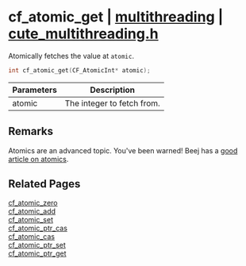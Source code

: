 # cf_atomic_get | [multithreading](https://github.com/RandyGaul/cute_framework/blob/master/docs/multithreading/README.md) | [cute_multithreading.h](https://github.com/RandyGaul/cute_framework/blob/master/include/cute_multithreading.h)

Atomically fetches the value at `atomic`.

```cpp
int cf_atomic_get(CF_AtomicInt* atomic);
```

Parameters | Description
--- | ---
atomic | The integer to fetch from.

## Remarks

Atomics are an advanced topic. You've been warned! Beej has a [good article on atomics](https://beej.us/guide/bgc/html/split/chapter-atomics.html).

## Related Pages

[cf_atomic_zero](https://github.com/RandyGaul/cute_framework/blob/master/docs/multithreading/cf_atomic_zero.md)  
[cf_atomic_add](https://github.com/RandyGaul/cute_framework/blob/master/docs/multithreading/cf_atomic_add.md)  
[cf_atomic_set](https://github.com/RandyGaul/cute_framework/blob/master/docs/multithreading/cf_atomic_set.md)  
[cf_atomic_ptr_cas](https://github.com/RandyGaul/cute_framework/blob/master/docs/multithreading/cf_atomic_ptr_cas.md)  
[cf_atomic_cas](https://github.com/RandyGaul/cute_framework/blob/master/docs/multithreading/cf_atomic_cas.md)  
[cf_atomic_ptr_set](https://github.com/RandyGaul/cute_framework/blob/master/docs/multithreading/cf_atomic_ptr_set.md)  
[cf_atomic_ptr_get](https://github.com/RandyGaul/cute_framework/blob/master/docs/multithreading/cf_atomic_ptr_get.md)  

